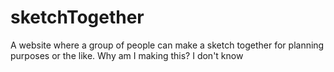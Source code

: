 # sketchTogether
A website where a group of people can make a sketch together for planning purposes or the like.  Why am I making this? I don't know
